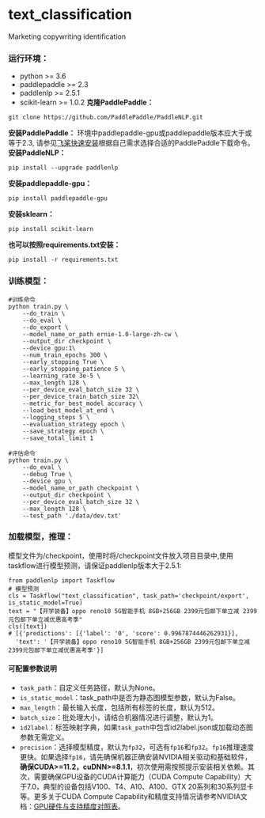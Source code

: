 # text_classification
Marketing copywriting identification
### 运行环境：
- python >= 3.6
- paddlepaddle >= 2.3
- paddlenlp >= 2.5.1
- scikit-learn >= 1.0.2
**克隆PaddlePaddle：**
```shell
git clone https://github.com/PaddlePaddle/PaddleNLP.git
```
**安装PaddlePaddle：**
 环境中paddlepaddle-gpu或paddlepaddle版本应大于或等于2.3, 请参见[飞桨快速安装](https://www.paddlepaddle.org.cn/install/quick?docurl=/documentation/docs/zh/install/pip/linux-pip.html)根据自己需求选择合适的PaddlePaddle下载命令。
**安装PaddleNLP：**
```shell
pip install --upgrade paddlenlp
```
**安装paddlepaddle-gpu：**
```shell
pip install paddlepaddle-gpu
```
**安装sklearn：**
```shell
pip install scikit-learn
```
**也可以按照requirements.txt安装：**
```shell
pip install -r requirements.txt
```
### 训练模型：
```shell
#训练命令
python train.py \
    --do_train \
    --do_eval \
    --do_export \
    --model_name_or_path ernie-1.0-large-zh-cw \
    --output_dir checkpoint \
    --device gpu:1\
    --num_train_epochs 300 \
    --early_stopping True \
    --early_stopping_patience 5 \
    --learning_rate 3e-5 \
    --max_length 128 \
    --per_device_eval_batch_size 32 \
    --per_device_train_batch_size 32\
    --metric_for_best_model accuracy \
    --load_best_model_at_end \
    --logging_steps 5 \
    --evaluation_strategy epoch \
    --save_strategy epoch \
    --save_total_limit 1 
```
```shell
#评估命令
python train.py \     
    --do_eval \     
    --debug True \     
    --device gpu \     
    --model_name_or_path checkpoint \     
    --output_dir checkpoint \    
    --per_device_eval_batch_size 32 \     
    --max_length 128 \     
    --test_path './data/dev.txt'
```
### 加载模型，推理：
模型文件为/checkpoint，使用时将/checkpoint文件放入项目目录中,使用taskflow进行模型预测，请保证paddlenlp版本大于2.5.1:
```
from paddlenlp import Taskflow
# 模型预测
cls = Taskflow("text_classification", task_path='checkpoint/export', is_static_model=True)
text = "【开学装备】oppo reno10 5G智能手机 8GB+256GB 2399元包邮下单立减 2399元包邮下单立减优惠高考季"
cls([text])
# [{'predictions': [{'label': '0', 'score': 0.9967874446262931}],
  'text': '【开学装备】oppo reno10 5G智能手机 8GB+256GB 2399元包邮下单立减 2399元包邮下单立减优惠高考季'}]
```
#### 可配置参数说明
* `task_path`：自定义任务路径，默认为None。
* `is_static_model`：task_path中是否为静态图模型参数，默认为False。
* `max_length`：最长输入长度，包括所有标签的长度，默认为512。
* `batch_size`：批处理大小，请结合机器情况进行调整，默认为1。
* `id2label`：标签映射字典，如果`task_path`中包含id2label.json或加载动态图参数无需定义。
* `precision`：选择模型精度，默认为`fp32`，可选有`fp16`和`fp32`。`fp16`推理速度更快。如果选择`fp16`，请先确保机器正确安装NVIDIA相关驱动和基础软件，**确保CUDA>=11.2，cuDNN>=8.1.1**，初次使用需按照提示安装相关依赖。其次，需要确保GPU设备的CUDA计算能力（CUDA Compute Capability）大于7.0，典型的设备包括V100、T4、A10、A100、GTX 20系列和30系列显卡等。更多关于CUDA Compute Capability和精度支持情况请参考NVIDIA文档：[GPU硬件与支持精度对照表](https://docs.nvidia.com/deeplearning/tensorrt/archives/tensorrt-840-ea/support-matrix/index.html#hardware-precision-matrix)。